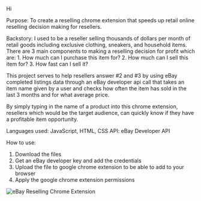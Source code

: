 Hi

Purpose: To create a reselling chrome extension that speeds up retail online reselling decision making for resellers.

Backstory: I used to be a reseller selling thousands of dollars per month of retail goods including exclusive clothing, sneakers, and household items. 
            There are 3 main components to making a reselling decision for profit which are:
            1. How much can I purchase this item for?
            2. How much can I sell this item for?
            3. How fast can I sell it?
            
This project serves to help resellers answer #2 and #3 by using eBay completed listings data through an eBay developer api call that takes an item name given by a user and checks
how often the item has sold in the last 3 months and for what average price.
            
By simply typing in the name of a product into this chrome extension, resellers which would be the target audience, can quickly know if they have a profitable item opportunity.

Languages used: JavaScript, HTML, CSS
API: eBay Developer API

How to use:
1. Download the files
2. Get an eBay developer key and add the credentials
3. Upload the file to google chrome extension to be able to add to your browser
4. Apply the google chrome extension permissions
   
    
![eBay Reselling Chrome Extension](https://github.com/user-attachments/assets/bb49655b-d8d4-4af3-92b2-5fcf329924c9)
